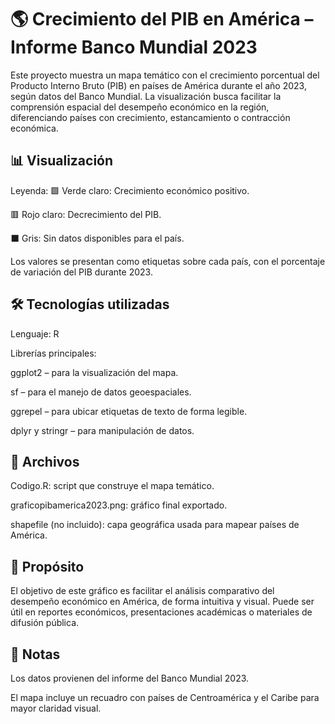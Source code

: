 # 🌎 Crecimiento del PIB en América – Informe Banco Mundial 2023

Este proyecto muestra un mapa temático con el crecimiento porcentual del Producto Interno Bruto (PIB) en países de América durante el año 2023, según datos del Banco Mundial. La visualización busca facilitar la comprensión espacial del desempeño económico en la región, diferenciando países con crecimiento, estancamiento o contracción económica.

## 📊 Visualización


Leyenda:
🟩 Verde claro: Crecimiento económico positivo.

🟥 Rojo claro: Decrecimiento del PIB.

⬛ Gris: Sin datos disponibles para el país.

Los valores se presentan como etiquetas sobre cada país, con el porcentaje de variación del PIB durante 2023.

## 🛠️ Tecnologías utilizadas
Lenguaje: R

Librerías principales:

ggplot2 – para la visualización del mapa.

sf – para el manejo de datos geoespaciales.

ggrepel – para ubicar etiquetas de texto de forma legible.

dplyr y stringr – para manipulación de datos.

## 📁 Archivos
Codigo.R: script que construye el mapa temático.

graficopibamerica2023.png: gráfico final exportado.

shapefile (no incluido): capa geográfica usada para mapear países de América.

## 🧭 Propósito
El objetivo de este gráfico es facilitar el análisis comparativo del desempeño económico en América, de forma intuitiva y visual. Puede ser útil en reportes económicos, presentaciones académicas o materiales de difusión pública.

## 📌 Notas
Los datos provienen del informe del Banco Mundial 2023.

El mapa incluye un recuadro con países de Centroamérica y el Caribe para mayor claridad visual.